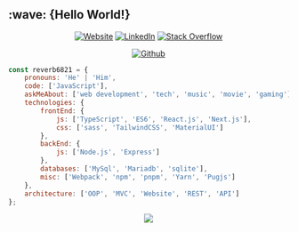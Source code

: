 # 

<h2> :wave: {Hello World!}</h2>
<p align="center">
<a href="https://reverb6821.github.io" target="_blank"><img alt="Website" src="https://img.shields.io/badge/Website-reverb6821.github.io-blue?style=flat&logo=google-chrome"></a>
<a href="https://www.linkedin.com/in/gigliottigiuseppe/" target="_blank"><img alt="LinkedIn" src="https://img.shields.io/badge/-giuseppegigliotti-blue?style=flat-square&logo=Linkedin&logoColor=white&link=)"></a>
<a href="https://wakatime.com/@050278f0-d512-49a5-930c-95e2028c09be" target="_blank"><img alt="Stack Overflow" src="https://wakatime.com/badge/user/050278f0-d512-49a5-930c-95e2028c09be.svg"></a>
</p>

<p align="center">
    <a href="https://github.com/reverb6821" target="_blank"><img alt="Github" src="https://img.shields.io/github/followers/reverb6821?label=follow&style=social"></a> 
</p>

```javascript
const reverb6821 = {
    pronouns: 'He' | 'Him',
    code: ['JavaScript'],
    askMeAbout: ['web development', 'tech', 'music', 'movie', 'gaming'],
    technologies: {
        frontEnd: {
            js: ['TypeScript', 'ES6', 'React.js', 'Next.js'],
            css: ['sass', 'TailwindCSS', 'MaterialUI']
        },
        backEnd: {
            js: ['Node.js', 'Express']
        },
        databases: ['MySql', 'Mariadb', 'sqlite'],
        misc: ['Webpack', 'npm', 'pnpm', 'Yarn', 'Pugjs']
    },
    architecture: ['OOP', 'MVC', 'Website', 'REST', 'API']
};
```
<p align="center">
<a>
  <img align="center" src="http://github-readme-streak-stats.herokuapp.com?user=reverb6821&theme=dark&hide_border=true&date_format=M%20j%5B%2C%20Y%5D" />
</a>
</p>

<!--
**ReverbOD/ReverbOD** is a ✨ _special_ ✨ repository because its `README.md` (this file) appears on your GitHub profile.

Here are some ideas to get you started:

- 🔭 I’m currently working on ...
- 🌱 I’m currently learning ...
- 👯 I’m looking to collaborate on ...
- 🤔 I’m looking for help with ...
- 💬 Ask me about ...
- 📫 How to reach me: ...
- 😄 Pronouns: ...
- ⚡ Fun fact: ...
-->
